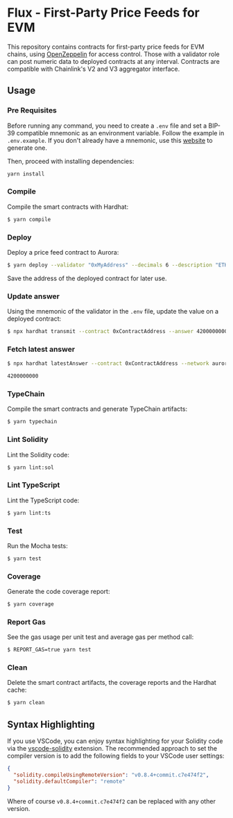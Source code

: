 # Flux - First-Party Price Feeds for EVM

This repository contains contracts for first-party price feeds for EVM chains, using [OpenZeppelin](https://docs.openzeppelin.com/contracts/4.x/api/access#AccessControl) for access control. Those with a validator role can post numeric data to deployed contracts at any interval. Contracts are compatible with Chainlink's V2 and V3 aggregator interface.

## Usage

### Pre Requisites

Before running any command, you need to create a `.env` file and set a BIP-39 compatible mnemonic as an environment
variable. Follow the example in `.env.example`. If you don't already have a mnemonic, use this [website](https://iancoleman.io/bip39/) to generate one.

Then, proceed with installing dependencies:

```sh
yarn install
```

### Compile

Compile the smart contracts with Hardhat:

```sh
$ yarn compile
```

### Deploy

Deploy a price feed contract to Aurora:

```sh
$ yarn deploy --validator "0xMyAddress" --decimals 6 --description "ETH/USD" --network aurora
```

Save the address of the deployed contract for later use.

### Update answer

Using the mnemonic of the validator in the `.env` file, update the value on a deployed contract:

```sh
$ npx hardhat transmit --contract 0xContractAddress --answer 4200000000 --network aurora
```

### Fetch latest answer

```sh
$ npx hardhat latestAnswer --contract 0xContractAddress --network aurora

4200000000
```

### TypeChain

Compile the smart contracts and generate TypeChain artifacts:

```sh
$ yarn typechain
```

### Lint Solidity

Lint the Solidity code:

```sh
$ yarn lint:sol
```

### Lint TypeScript

Lint the TypeScript code:

```sh
$ yarn lint:ts
```

### Test

Run the Mocha tests:

```sh
$ yarn test
```

### Coverage

Generate the code coverage report:

```sh
$ yarn coverage
```

### Report Gas

See the gas usage per unit test and average gas per method call:

```sh
$ REPORT_GAS=true yarn test
```

### Clean

Delete the smart contract artifacts, the coverage reports and the Hardhat cache:

```sh
$ yarn clean
```

## Syntax Highlighting

If you use VSCode, you can enjoy syntax highlighting for your Solidity code via the
[vscode-solidity](https://github.com/juanfranblanco/vscode-solidity) extension. The recommended approach to set the
compiler version is to add the following fields to your VSCode user settings:

```json
{
  "solidity.compileUsingRemoteVersion": "v0.8.4+commit.c7e474f2",
  "solidity.defaultCompiler": "remote"
}
```

Where of course `v0.8.4+commit.c7e474f2` can be replaced with any other version.
